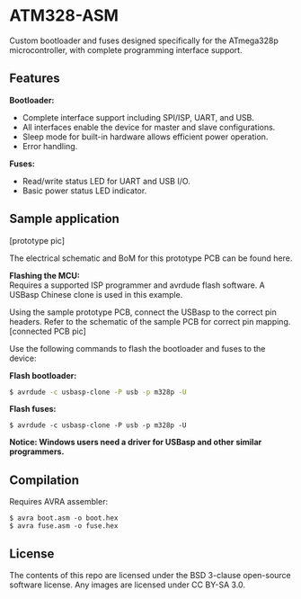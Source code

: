 # ATM328-ASM
Custom bootloader and fuses designed specifically for the ATmega328p microcontroller, with complete programming interface support.

## Features
**Bootloader:** 
* Complete interface support including SPI/ISP, UART, and USB.
* All interfaces enable the device for master and slave configurations.
* Sleep mode for built-in hardware allows efficient power operation.
* Error handling.

**Fuses:** 
* Read/write status LED for UART and USB I/O.
* Basic power status LED indicator.

## Sample application
[prototype pic]

The electrical schematic and BoM for this prototype PCB can be found here.

**Flashing the MCU:**<br />
Requires a supported ISP programmer and avrdude flash software. A USBasp Chinese clone is used in this example.<br />

Using the sample prototype PCB, connect the USBasp to the correct pin headers. Refer to the schematic of the sample PCB for correct pin mapping.
[connected PCB pic]

Use the following commands to flash the bootloader and fuses to the device:

**Flash bootloader:**<br />
```sh
$ avrdude -c usbasp-clone -P usb -p m328p -U
```

**Flash fuses:**
```
$ avrdude -c usbasp-clone -P usb -p m328p -U
```

**Notice: Windows users need a driver for USBasp and other similar programmers.**


## Compilation
Requires AVRA assembler:
```
$ avra boot.asm -o boot.hex
$ avra fuse.asm -o fuse.hex
```

## License
The contents of this repo are licensed under the BSD 3-clause open-source software license. Any images are licensed under CC BY-SA 3.0.

